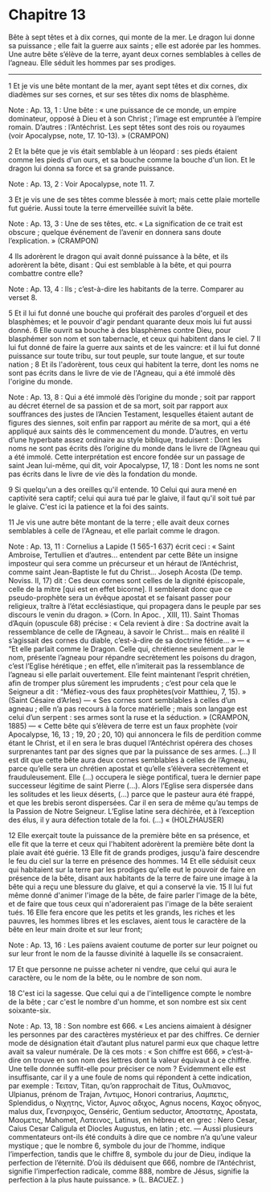 # Chapitre 13

Bête à sept têtes et à dix cornes, qui monte de la mer.
Le dragon lui donne sa puissance ; elle fait la guerre aux saints ; elle est adorée par les hommes.
Une autre bête s’élève de la terre, ayant deux cornes semblables à celles de l’agneau.
Elle séduit les hommes par ses prodiges.

***

1 Et je vis une bête montant de la mer, ayant sept têtes et dix cornes, dix diadèmes sur ses cornes, et sur ses têtes dix noms de blasphème.

<span class="bible-note">Note : </span> Ap. 13, 1 : Une bête : « une puissance de ce monde, un empire dominateur, opposé à Dieu et à son Christ ; l’image est empruntée à l’empire romain. D’autres : l’Antéchrist. Les sept têtes sont des rois ou royaumes (voir Apocalypse, note, 17. 10-13). » (CRAMPON)


2 Et la bête que je vis était semblable à un léopard : ses pieds étaient comme les pieds d'un ours, et sa bouche comme la bouche d'un lion. Et le dragon lui donna sa force et sa grande puissance.

<span class="bible-note">Note : </span> Ap. 13, 2 : Voir Apocalypse, note 11. 7.

3 Et je vis une de ses têtes comme blessée à mort; mais cette plaie mortelle fut guérie. Aussi toute la terre émerveillée suivit la bête.

<span class="bible-note">Note : </span> Ap. 13, 3 : Une de ses têtes, etc. « La signification de ce trait est obscure ; quelque événement de l’avenir en donnera sans doute l’explication. » (CRAMPON)

4 Ils adorèrent le dragon qui avait donné puissance à la bête, et ils adorèrent la bête, disant : Qui est semblable à la bête, et qui pourra combattre contre elle?

<span class="bible-note">Note : </span> Ap. 13, 4 : Ils ; c’est-à-dire les habitants de la terre. Comparer au verset 8.

5 Et il lui fut donné une bouche qui proférait des paroles d'orgueil et des blasphèmes; et le pouvoir d'agir pendant quarante deux mois lui fut aussi donné. 6 Elle ouvrit sa bouche à des blasphèmes contre Dieu, pour blasphémer son nom et son tabernacle, et ceux qui habitent dans le ciel. 7 Il lui fut donné de faire la guerre aux saints et de les vaincre: et il lui fut donné puissance sur toute tribu, sur tout peuple, sur toute langue, et sur toute nation ; 8 Et ils l'adorèrent, tous ceux qui habitent la terre, dont les noms ne sont pas écrits dans le livre de vie de l'Agneau, qui a été immolé dès l'origine du monde.

<span class="bible-note">Note : </span> Ap. 13, 8 : Qui a été immolé dès l’origine du monde ; soit par rapport au décret éternel de sa passion et de sa mort, soit par rapport aux souffrances des justes de l’Ancien Testament, lesquelles étaient autant de figures des siennes, soit enfin par rapport au mérite de sa mort, qui a été appliqué aux saints dès le commencement du monde. D’autres, en vertu d’une hyperbate assez ordinaire au style biblique, traduisent : Dont les noms ne sont pas écrits dès l’origine du monde dans le livre de l’Agneau qui a été immolé. Cette interprétation est encore fondée sur un passage de saint Jean lui-même, qui dit, voir Apocalypse, 17, 18 : Dont les noms ne sont pas écrits dans le livre de vie dès la fondation du monde.


9 Si quelqu'un a des oreilles qu'il entende. 10 Celui qui aura mené en captivité sera captif; celui qui aura tué par le glaive, il faut qu'il soit tué par le glaive. C'est ici la patience et la foi des saints.


11 Je vis une autre bête montant de la terre ; elle avait deux cornes semblables à celle de l'Agneau, et elle parlait comme le dragon.

<span class="bible-note">Note : </span> Ap. 13, 11 : Cornelius a Lapide (1 565-1 637) écrit ceci : « Saint Ambroise, Tertullien et d’autres… entendent par cette Bête un insigne imposteur qui sera comme un précurseur et un héraut de l’Antéchrist, comme saint Jean-Baptiste le fut du Christ… Joseph Acosta (De temp. Noviss. II, 17) dit : Ces deux cornes sont celles de la dignité épiscopale, celle de la mitre [qui est en effet bicorne]. Il semblerait donc que ce pseudo-prophète sera un évêque apostat et se faisant passer pour religieux, traître à l’état ecclésiastique, qui propagera dans le peuple par ses discours le venin du dragon. » (Corn. In Apoc. , XIII, 11). Saint Thomas d’Aquin (opuscule 68) précise : « Cela revient à dire : Sa doctrine avait la ressemblance de celle de l’Agneau, à savoir le Christ… mais en réalité il s’agissait des cornes du diable, c’est-à-dire de sa doctrine fétide… » ― « “Et elle parlait comme le Dragon. Celle qui, chrétienne seulement par le nom, présente l’agneau pour répandre secrètement les poisons du dragon, c’est
l’Eglise hérétique ; en effet, elle n’imiterait pas la ressemblance de l’agneau si elle parlait ouvertement. Elle feint maintenant l’esprit chrétien, afin de tromper plus sûrement les imprudents ; c’est pour cela que le Seigneur a dit : “Méfiez-vous des faux prophètes(voir Matthieu, 7, 15). » (Saint Césaire d’Arles) ― « Ses cornes sont semblables à celles d’un agneau ; elle n’a pas recours à la force matérielle ; mais son langage est celui d’un serpent : ses armes sont la ruse et la séduction. » (CRAMPON, 1885) ― « Cette bête qui s’élèvera de terre est un faux prophète (voir Apocalypse, 16, 13 ; 19, 20 ; 20, 10) qui annoncera le fils de perdition comme étant le Christ, et il en sera le bras duquel l’Antéchrist opérera des choses surprenantes tant par des signes que par la puissance de ses armes. (…) Il est dit que cette bête aura deux cornes semblables à celles de l’Agneau, parce qu’elle sera un chrétien apostat et qu’elle s’élèvera secrètement et frauduleusement. Elle (…) occupera le siège pontifical, tuera
le dernier pape successeur légitime de saint Pierre (…). Alors l’Eglise sera dispersée dans les solitudes et les lieux déserts, (…) parce que le pasteur aura été frappé, et que les brebis seront dispersées. Car il en sera de même qu’au temps de la Passion de Notre Seigneur. L’Eglise latine sera déchirée, et à l’exception des élus, il y aura défection totale de la foi. (…) « (HOLZHAUSER)

12 Elle exerçait toute la puissance de la première bête en sa présence, et elle fit que la terre et ceux qui l'habitent adorèrent la première bête dont la plaie avait été guérie. 13 Elle fit de grands prodiges, jusqu'à faire descendre le feu du ciel sur la terre en présence des hommes. 14 Et elle séduisit ceux qui habitaient sur la terre par les prodiges qu'elle eut le pouvoir de faire en présence de la bête, disant aux habitants de la terre de faire une image à la bête qui a reçu une blessure du glaive, et qui a conservé la vie. 15 Il lui fut même donné d'animer l'image de la bête, de faire parler l'image de la bête, et de faire que tous ceux qui n'adoreraient pas l'image de la bête seraient tués. 16 Elle fera encore que les petits et les grands, les riches et les pauvres, les hommes libres et les esclaves, aient tous le caractère de la bête en leur main droite et sur leur front;

<span class="bible-note">Note : </span> Ap. 13, 16 : Les païens avaient coutume de porter sur leur poignet ou sur leur front le nom de la fausse divinité à laquelle ils se consacraient.

17 Et que personne ne puisse acheter ni vendre, que celui qui aura le caractère, ou le nom de la bête, ou le nombre de son nom.


18 C'est ici la sagesse. Que celui qui a de l'intelligence compte le nombre de la bête ; car c'est le nombre d'un homme, et son nombre est six cent soixante-six.

<span class="bible-note">Note : </span> Ap. 13, 18 : Son nombre est 666. « Les anciens aimaient à désigner les personnes par des caractères mystérieux et par des chiffres. Ce dernier mode de désignation était d’autant plus naturel parmi eux que chaque lettre avait sa valeur numérale. De là ces mots : « Son chiffre est 666, » c’est-à-dire on trouve en son nom des lettres dont la valeur équivaut à ce chiffre. Une telle donnée suffit-elle pour préciser ce nom ? Evidemment elle est insuffisante, car il y a une foule de noms qui répondent à cette indication, par exemple : Τειταν, Titan, qu’on rapprochait de Titus, Ουλπιανος, Ulpianus, prénom de Trajan, Λντιμος, Honori contrarius, Λαμπετις, Splendidus, ο Νιχητης, Victor, Αμνος αδιχος, Agnus nocens, Καχος οδηγος, malus dux, Γενσηριχος, Genséric, Gentium seductor, Αποστατης, Apostata, Μαομετις, Mahomet, Λατεινος, Latinus, en hébreu et en grec : Nero Cesar, Caius Cesar Caligula et Diocles Augustus, en latin ; etc. ― Aussi plusieurs commentateurs ont-ils été conduits à dire que ce nombre n’a qu’une
valeur mystique ; que le nombre 6, symbole du jour de l’homme, indique l’imperfection, tandis que le chiffre 8, symbole du jour de Dieu, indique la perfection de l’éternité. D’où ils déduisent que 666, nombre de l’Antéchrist, signifie l’imperfection radicale, comme 888, nombre de Jésus, signifie la perfection à la plus haute puissance. » (L. BACUEZ. )

